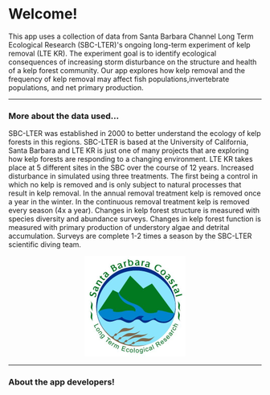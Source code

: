 # **Welcome!**

This app uses a collection of data from Santa Barbara Channel Long Term Ecological Research (SBC-LTER)'s ongoing long-term experiment of kelp removal (LTE KR). The experiment goal is to identify ecological consequences of increasing storm disturbance on the structure and health of a kelp forest community. Our app explores how kelp removal and the frequency of kelp removal may affect fish populations,invertebrate populations, and net primary production. 

---------------------------------------------------------------------------------------------------------------------------------

### **More about the data used...**

SBC-LTER was established in 2000 to better understand the ecology of kelp forests in this regions. SBC-LTER is based at the University of California, Santa Barbara and LTE KR is just one of many projects that are exploring how kelp forests are responding to a changing environment. LTE KR takes place at 5 different sites in the SBC over the course of 12 years. Increased disturbance in simulated using three treatments. The first being a control in which no kelp is removed and is only subject to natural processes that result in kelp removal. In the annual removal treatment kelp is removed once a year in the winter. In the continuous removal treatment kelp is removed every season (4x a year). Changes in kelp forest structure is measured with species diversity and abundance surveys. Changes in kelp forest function is measured with primary production of understory algae and detrital accumulation. Surveys are complete 1-2 times a season by the SBC-LTER scientific diving team. 


<center>
 
 <img width = "200x" height = "200px" src="lter_logo.jpeg"/>


</center>


 
 
-----------------------------------------------------------------------------------------------------------------------------------

### **About the app developers!**



